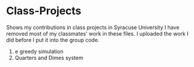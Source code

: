 # Class-Projects
Shows my contributions in class projects in Syracuse University
I have removed most of my classmates' work in these files. I uploaded the work I did before I put it into the group code.
1. e greedy simulation
2. Quarters and Dimes system

